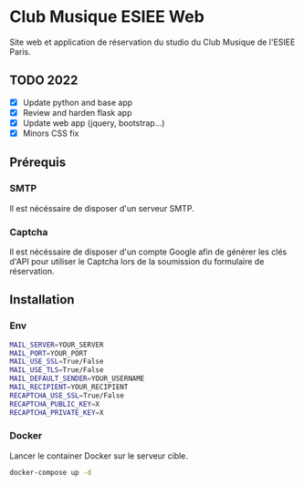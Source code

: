 # Club Musique ESIEE Web

Site web et application de réservation du studio du Club Musique de l'ESIEE Paris.

## TODO 2022
- [X] Update python and base app
- [x] Review and harden flask app
- [X] Update web app (jquery, bootstrap...)
- [x] Minors CSS fix

## Prérequis
### SMTP
Il est nécéssaire de disposer d'un serveur SMTP.

### Captcha
Il est nécéssaire de disposer d'un compte Google afin de générer les clés d'API pour utiliser le Captcha lors de la soumission du formulaire de réservation.

## Installation
### Env

```sh
MAIL_SERVER=YOUR_SERVER
MAIL_PORT=YOUR_PORT
MAIL_USE_SSL=True/False
MAIL_USE_TLS=True/False
MAIL_DEFAULT_SENDER=YOUR_USERNAME
MAIL_RECIPIENT=YOUR_RECIPIENT
RECAPTCHA_USE_SSL=True/False
RECAPTCHA_PUBLIC_KEY=X
RECAPTCHA_PRIVATE_KEY=X
```

### Docker
Lancer le container Docker sur le serveur cible.

```sh
docker-compose up -d
```